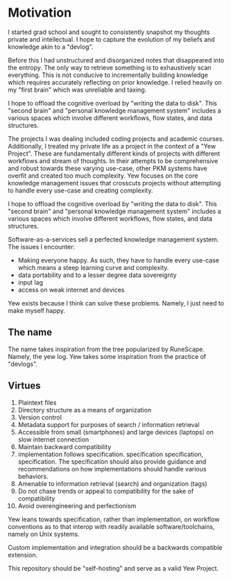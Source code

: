 # Motivation

I started grad school and sought to consistently snapshot my thoughts
private and intellectual. I hope to capture the evolution
of my beliefs and knowledge akin to a "devlog".

Before this I had unstructured and disorganized notes that disappeared into
the entropy. The only way to retrieve something is to exhaustively
scan everything. This is not conducive to incrementally building knowledge
which requires accurately reflecting on prior knowledge. I relied heavily
on my "first brain" which was unreliable and taxing.

I hope to offload the cognitive overload by "writing the data to disk".
This "second brain" and "personal knowledge management system" includes
a various spaces which involve different workflows, flow states, and
data structures.

The projects I was dealing included coding projects
and academic courses. Additionally, I treated my private life as a project
in the context of a "Yew Project". These are fundamentally different kinds of projects
with different workflows and stream of thoughts. In their attempts 
to be comprehensive and robust towards these varying use-case, other PKM systems 
have overfit and created too much complexity. Yew focuses on the core knowledge
management issues that crosscuts projects without attempting to handle every use-case and
creating complexity.

I hope to offload the cognitive overload by "writing the data to disk".
This "second brain" and "personal knowledge management system" includes
a various spaces which involve different workflows, flow states, and
data structures.

Software-as-a-services sell a perfected knowledge
management system. The issues I encounter:

- Making everyone happy. As such, they have to handle every use-case
  which means a steep learning curve and complexity.
- data portability and to a lesser degree data sovereignty
- input lag
- access on weak internet and devices

Yew exists because I think can solve these problems. Namely,
I just need to make myself happy.

## The name 

The name takes inspiration from the tree popularized by RuneScape.
Namely, the yew log. Yew takes some inspiration from
the practice of "devlogs".

## Virtues

1. Plaintext files
2. Directory structure as a means of organization
3. Version control
4. Metadata support for purposes of search / information retrieval
5. Accessible from small (smartphones) and large devices (laptops) on slow internet connection
6. Maintain backward compatibility
7. implementation follows specification. specification specification, specification.
   The specification should also provide guidance and recommendations on how implementations
   should handle various behaviors.
8. Amenable to information retrieval (search) and organization (tags)
9. Do not chase trends or appeal to compatibility for the sake of compatibility
10. Avoid overengineering and perfectionism

Yew leans towards specification, rather than implementation, on workflow conventions as to
that interop with readily available software/toolchains, namely on Unix systems.

Custom implementation and integration should be a backwards compatible extension.

This repository should be "self-hosting" and serve as a valid Yew Project. 